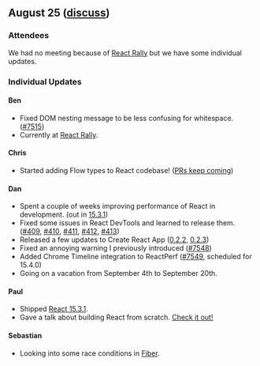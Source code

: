 ## August 25 ([discuss](https://github.com/reactjs/core-notes/pull/28))

### Attendees

We had no meeting because of [React Rally](http://reactrally.com) but we have some individual updates.

### Individual Updates

#### Ben

* Fixed DOM nesting message to be less confusing for whitespace. ([#7515](https://github.com/facebook/react/pull/7515))
* Currently at [React Rally](http://reactrally.com).

#### Chris

* Started adding Flow types to React codebase! ([PRs keep coming](https://github.com/facebook/react/pulls?utf8=%E2%9C%93&q=is%3Apr%20author%3Avjeux%20is%3Aclosed%20flow%20))

#### Dan

* Spent a couple of weeks improving performance of React in development. (out in [15.3.1](https://github.com/facebook/react/releases/tag/v15.3.1))
* Fixed some issues in React DevTools and learned to release them. ([#409](https://github.com/facebook/react-devtools/pull/409), [#410](https://github.com/facebook/react-devtools/pull/410), [#411](https://github.com/facebook/react-devtools/pull/411), [#412](https://github.com/facebook/react-devtools/pull/412), [#413](https://github.com/facebook/react-devtools/pull/413))
* Released a few updates to Create React App ([0.2.2](https://github.com/facebookincubator/create-react-app/releases/tag/v0.2.2), [0.2.3](https://github.com/facebookincubator/create-react-app/releases/tag/v0.2.3))
* Fixed an annoying warning I previously introduced ([#7548](https://github.com/facebook/react/pull/7548))
* Added Chrome Timeline integration to ReactPerf ([#7549](https://github.com/facebook/react/pull/7549), scheduled for 15.4.0)
* Going on a vacation from September 4th to September 20th.

#### Paul

* Shipped [React 15.3.1](https://github.com/facebook/react/releases/tag/v15.3.1).
* Gave a talk about building React from scratch. [Check it out!](https://youtu.be/nI0cQ-2YR1I?t=1h7m15s)

#### Sebastian

* Looking into some race conditions in [Fiber](https://github.com/reactjs/core-notes/blob/master/2016-06/june-23.md#update-on-fiber).

